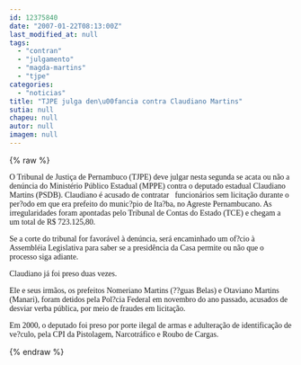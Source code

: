 ```yaml
---
id: 12375840
date: "2007-01-22T08:13:00Z"
last_modified_at: null
tags:
  - "contran"
  - "julgamento"
  - "magda-martins"
  - "tjpe"
categories:
  - "noticias"
title: "TJPE julga den\u00fancia contra Claudiano Martins"
sutia: null
chapeu: null
autor: null
imagem: null
---
```

{% raw %}
<p><P><FONT face=Verdana>O Tribunal de Justiça de Pernambuco (TJPE) deve julgar&nbsp;nesta segunda&nbsp;se acata ou não a denúncia do Ministério Público Estadual (MPPE) contra o deputado estadual Claudiano Martins (PSDB). Claudiano é acusado de contratar&nbsp;&nbsp; funcionários sem licitação durante o per?odo em que era prefeito do munic?pio de Ita?ba, no Agreste Pernambucano. As irregularidades foram apontadas pelo Tribunal de Contas do Estado (TCE) e chegam a um total de R$ 723.125,80.&nbsp; </FONT></P></p>
<p><P><FONT face=Verdana>Se a corte do tribunal for favorável à denúncia, será encaminhado um of?cio à Assembléia Legislativa para saber se a presidência da Casa permite ou não que o processo siga adiante. </FONT></P></p>
<p><P><FONT face=Verdana>Claudiano já&nbsp;foi preso duas vezes. </FONT></P></p>
<p><P><FONT face=Verdana>Ele e seus irmãos, os prefeitos Nomeriano Martins (??guas Belas) e Otaviano Martins (Manari), foram detidos pela Pol?cia Federal em novembro do ano passado, acusados de desviar verba pública, por meio de fraudes em licitação. </FONT></P></p>
<p><P><FONT face=Verdana>Em 2000, o deputado foi preso por porte ilegal de armas e adulteração de identificação de ve?culo, pela CPI da Pistolagem, Narcotráfico e Roubo de Cargas.</FONT> </P> </p>
{% endraw %}